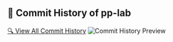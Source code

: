 ## 📜 Commit History of pp-lab  
[🔍 View All Commit History](https://github.com/MadhurjyaBaruah/pp-lab/commits/main)
![Commit History Preview ](https://api.screenshotmachine.com/?key=a5e6b3&url=https://github.com/MadhurjyaBaruah/pp-lab/commits/main/&dimension=1024x1200&cacheLimit=0)
